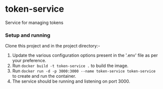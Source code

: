 # token-service
Service for managing tokens

### Setup and running
Clone this project and in the project directory:-
1. Update the various configuration options present in the '.env' file as per your preference.
2. Run ```docker build -t token-service .``` to build the image.
3. Run ```docker run -d -p 3000:3000 --name token-service token-service``` to create and run the container.
4. The service should be running and listening on port 3000.
